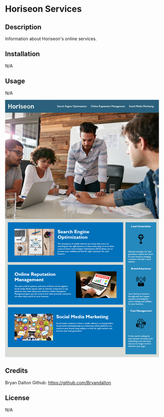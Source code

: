 # Horiseon Services

## Description

 Information about Horiseon's online services.

## Installation

N/A

## Usage
N/A

 ![Screenshot](assets/images/Horiseon-screenshot.png)
 

## Credits

Bryan Dalton
Github: https://github.com/Bryandalton

## License
N/A
